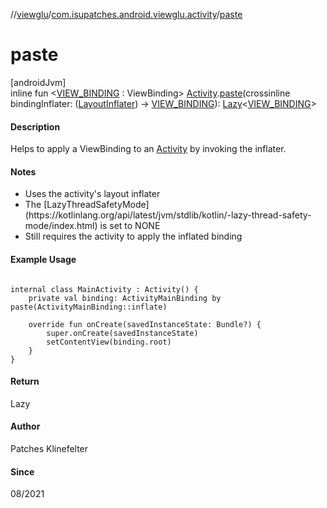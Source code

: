 //[viewglu](../../index.md)/[com.isupatches.android.viewglu.activity](index.md)/[paste](paste.md)

# paste

[androidJvm]\
inline fun <[VIEW_BINDING](paste.md) : ViewBinding> [Activity](https://developer.android.com/reference/kotlin/android/app/Activity.html).[paste](paste.md)(crossinline bindingInflater: ([LayoutInflater](https://developer.android.com/reference/kotlin/android/view/LayoutInflater.html)) -> [VIEW_BINDING](paste.md)): [Lazy](https://kotlinlang.org/api/latest/jvm/stdlib/kotlin/-lazy/index.html)<[VIEW_BINDING](paste.md)>

####  Description

Helps to apply a ViewBinding to an [Activity](https://developer.android.com/reference/kotlin/android/app/Activity.html) by invoking the inflater.

####  Notes

<ul><li>Uses the activity's layout inflater</li><li>The [LazyThreadSafetyMode](https://kotlinlang.org/api/latest/jvm/stdlib/kotlin/-lazy-thread-safety-mode/index.html) is set to NONE</li><li>Still requires the activity to apply the inflated binding</li></ul>

####  Example Usage

<pre><code>
internal class MainActivity : Activity() {
    private val binding: ActivityMainBinding by paste(ActivityMainBinding::inflate)

    override fun onCreate(savedInstanceState: Bundle?) {
        super.onCreate(savedInstanceState)
        setContentView(binding.root)
    }
}
</code></pre>

#### Return

Lazy<ViewBinding>

#### Author

Patches Klinefelter

#### Since

08/2021
